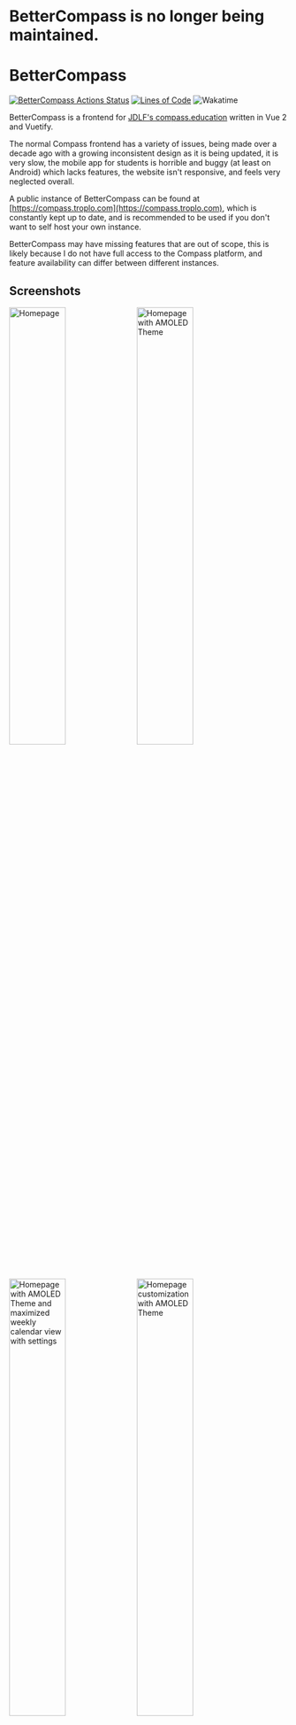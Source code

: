 # BetterCompass is no longer being maintained.
# BetterCompass

[![BetterCompass Actions Status](https://github.com/Troplo/BetterCompass/workflows/build/badge.svg)](https://github.com/Troplo/BetterCompass/actions)
[![Lines of Code](https://sonarcloud.io/api/project_badges/measure?project=Troplo_BetterCompass&metric=ncloc)](https://sonarcloud.io/summary/new_code?id=Troplo_BetterCompass)
![Wakatime](https://wakatime.troplo.com/api/badge/Troplo/interval:any/project:BetterCompass?label=wakatime)

BetterCompass is a frontend for
[JDLF's compass.education](http://compass.education/) written in Vue 2 and
Vuetify.

The normal Compass frontend has a variety of issues, being made over a decade
ago with a growing inconsistent design as it is being updated, it is very slow,
the mobile app for students is horrible and buggy (at least on Android) which
lacks features, the website isn't responsive, and feels very neglected overall.

A public instance of BetterCompass can be found at
[https://compass.troplo.com](https://compass.troplo.com), which is constantly
kept up to date, and is recommended to be used if you don't want to self host
your own instance.

BetterCompass may have missing features that are out of scope, this is likely
because I do not have full access to the Compass platform, and feature
availability can differ between different instances.

## Screenshots

<img src="https://i.troplo.com/i/5da430fb.png" alt="Homepage" width="45%"></img>
<img src="https://i.troplo.com/i/74103ed9.png" alt="Homepage with AMOLED Theme" width="45%"></img>
<img src="https://i.troplo.com/i/733cc7e6.png" alt="Homepage with AMOLED Theme and maximized weekly calendar view with settings" width="45%"></img>
<img src="https://i.troplo.com/i/8b6ce99b.png" alt="Homepage customization with AMOLED Theme" width="45%"></img>
<img src="https://i.troplo.com/i/bf089e97.png" alt="Homepage with light theme" width="45%"></img>
<img src="https://i.troplo.com/i/200e3553.png" alt="Activities with QuickSwitcher" width="45%"></img>
<img src="https://i.troplo.com/i/fb6afe86.png" alt="Activities" width="45%"></img>
<img src="https://i.troplo.com/i/42b6be87.png" alt="Learning Task" width="45%"></img>
<img src="https://i.troplo.com/i/47779e67.png" alt="User Profile Settings" width="45%"></img>
<img src="https://i.troplo.com/i/182718d2.png" alt="User Profile" width="45%"></img>

## Supported Compass features

### Account Types

You may be able to login with unsupported accounts, but the features unique to
said account type are unlikely to be available, as it was intended for student
accounts.

- [x] Student
- [ ] Guest
- [ ] Staff
- [x] Parent (Partial support, billing will never be supported for security
      reasons.)
- [ ] Admin
- [ ] Visitor

### Activities

#### Learning Tasks

- [x] Uploading submission
- [x] Viewing text feedback
- [x] Responding to feedback
- [x] Rubric
- [x] Viewing learning task details, such as attachments, description, etc.
- [x] Viewing tags (e.g. "Assessment", "Assignment", etc)

#### Roll

- [x] Viewing users in class as student (BetterCompass Exclusive)

#### Resources

- [x] Downloading resources
- [x] Viewing resource learning task

#### Schedule

- [x] Viewing class schedule in week, and month modes.

#### Dashboard

- [x] Viewing current instance learning task
- [x] Viewing current class news
- [x] Viewing current teacher, and location information
- [x] Viewing and creating class notes (BetterCompass Exclusive)

### Events

- [x] Event list
- [x] Get event details
- [x] Download event resources

### Home

- [x] Daily, and weekly (BetterCompass Exclusive) calendar views
- [x] Viewing personalized school news
- [x] Viewing and creating both Compass-compatible and BetterCompass
      notes/tasks.

### User Profile

- [x] View chronicle entries (and extra information)
- [x] View today's attendance status
- [x] Attendance history
- [x] Viewing reports
- [x] Analytics (for NAPLAN, etc)
- [x] User learning tasks

### Misc

- [x] School Resources
- [x] BetterCompass cache for offline usage on PWA (BetterCompass Exclusive)
- [x] Ability to hide excess calendar header events (BetterCompass Exclusive)
- [x] See overdue learning task amount on homepage (BetterCompass Exclusive)

BetterCompass uses a proxy for the Compass API to allow for a seamless
integration with BetterCompass.<br> This can be found in `/proxy`, and can be
run with `node .`, view setup instructions in proxy/README.md.

## Project setup

Rename .env.example to .env and fill it out with your own information.

```
yarn install
```

### Compiles and hot-reloads for development

```
yarn serve
```

### Compiles and minifies for production

```
yarn build
```

### Lints and fixes files

```
yarn lint
```

### Customize configuration

See [Configuration Reference](https://cli.vuejs.org/config/).

#### View the BetterCompass license in the LICENSE file.

